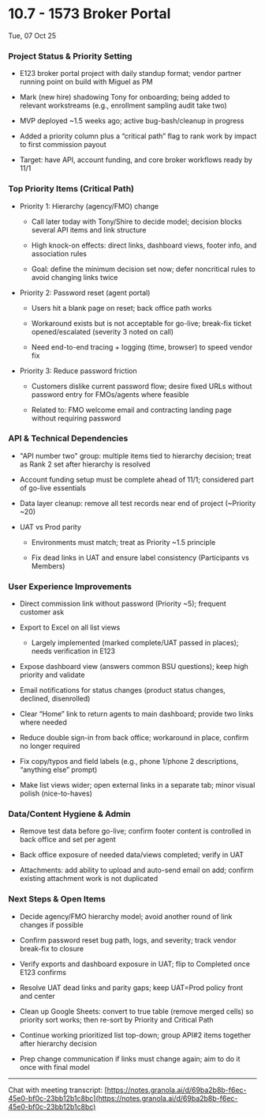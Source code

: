 # 10.7 - 1573 Broker Portal

Tue, 07 Oct 25

### Project Status & Priority Setting

- E123 broker portal project with daily standup format; vendor partner running point on build with Miguel as PM
    
- Mark (new hire) shadowing Tony for onboarding; being added to relevant workstreams (e.g., enrollment sampling audit take two)
    
- MVP deployed ~1.5 weeks ago; active bug-bash/cleanup in progress
    
- Added a priority column plus a “critical path” flag to rank work by impact to first commission payout
    
- Target: have API, account funding, and core broker workflows ready by 11/1
    

### Top Priority Items (Critical Path)

- Priority 1: Hierarchy (agency/FMO) change
    
    - Call later today with Tony/Shire to decide model; decision blocks several API items and link structure
        
    - High knock-on effects: direct links, dashboard views, footer info, and association rules
        
    - Goal: define the minimum decision set now; defer noncritical rules to avoid changing links twice
        
- Priority 2: Password reset (agent portal)
    
    - Users hit a blank page on reset; back office path works
        
    - Workaround exists but is not acceptable for go-live; break-fix ticket opened/escalated (severity 3 noted on call)
        
    - Need end-to-end tracing + logging (time, browser) to speed vendor fix
        
- Priority 3: Reduce password friction
    
    - Customers dislike current password flow; desire fixed URLs without password entry for FMOs/agents where feasible
        
    - Related to: FMO welcome email and contracting landing page without requiring password
        

### API & Technical Dependencies

- "API number two" group: multiple items tied to hierarchy decision; treat as Rank 2 set after hierarchy is resolved
    
- Account funding setup must be complete ahead of 11/1; considered part of go-live essentials
    
- Data layer cleanup: remove all test records near end of project (~Priority ~20)
    
- UAT vs Prod parity
    
    - Environments must match; treat as Priority ~1.5 principle
        
    - Fix dead links in UAT and ensure label consistency (Participants vs Members)
        

### User Experience Improvements

- Direct commission link without password (Priority ~5); frequent customer ask
    
- Export to Excel on all list views
    
    - Largely implemented (marked complete/UAT passed in places); needs verification in E123
        
- Expose dashboard view (answers common BSU questions); keep high priority and validate
    
- Email notifications for status changes (product status changes, declined, disenrolled)
    
- Clear “Home” link to return agents to main dashboard; provide two links where needed
    
- Reduce double sign-in from back office; workaround in place, confirm no longer required
    
- Fix copy/typos and field labels (e.g., phone 1/phone 2 descriptions, “anything else” prompt)
    
- Make list views wider; open external links in a separate tab; minor visual polish (nice-to-haves)
    

### Data/Content Hygiene & Admin

- Remove test data before go-live; confirm footer content is controlled in back office and set per agent
    
- Back office exposure of needed data/views completed; verify in UAT
    
- Attachments: add ability to upload and auto-send email on add; confirm existing attachment work is not duplicated
    

### Next Steps & Open Items

- Decide agency/FMO hierarchy model; avoid another round of link changes if possible
    
- Confirm password reset bug path, logs, and severity; track vendor break-fix to closure
    
- Verify exports and dashboard exposure in UAT; flip to Completed once E123 confirms
    
- Resolve UAT dead links and parity gaps; keep UAT=Prod policy front and center
    
- Clean up Google Sheets: convert to true table (remove merged cells) so priority sort works; then re-sort by Priority and Critical Path
    
- Continue working prioritized list top-down; group API#2 items together after hierarchy decision
    
- Prep change communication if links must change again; aim to do it once with final model
    

---

Chat with meeting transcript: [https://notes.granola.ai/d/69ba2b8b-f6ec-45e0-bf0c-23bb12b1c8bc](https://notes.granola.ai/d/69ba2b8b-f6ec-45e0-bf0c-23bb12b1c8bc)